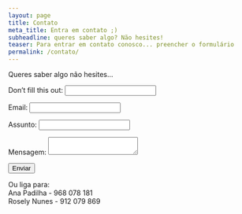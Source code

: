 ```yaml
---
layout: page
title: Contato
meta_title: Entra em contato ;)
subheadline: queres saber algo? Não hesites!
teaser: Para entrar em contato conosco... preencher o formulário
permalink: /contato/
---
```

Queres saber algo não hesites... 

<form name="contact" netlify-honeypot="bot-field" action="/" netlify>
  <p class="hide">
    <label>Don’t fill this out: <input name="bot-field"></label>
  </p>
  <p>
    <label>Email: <input type="text" name="nome"></label>
  </p>
  <p>
    <label>Assunto: <input type="text" name="assunto"></label>
  </p>
  <p>
    <label>Mensagem: <textarea name="mensagem"></textarea></label>
  </p>
  <p>
    <button type=”submit”>Enviar</button>
  </p>
</form>

Ou liga para:  
Ana Padilha - 968 078 181   
Rosely Nunes - 912 079 869   
